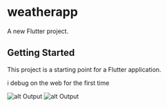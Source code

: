 # weatherapp

A new Flutter project.

## Getting Started

This project is a starting point for a Flutter application.

i debug on the web for the first time

![alt Output](https://user-images.githubusercontent.com/67665701/124330650-cb20f480-db85-11eb-8f22-33bac90f0402.png")
![alt Output](https://user-images.githubusercontent.com/67665701/115891316-dcdf7080-a44d-11eb-94b3-6e73e2038d88.png)

